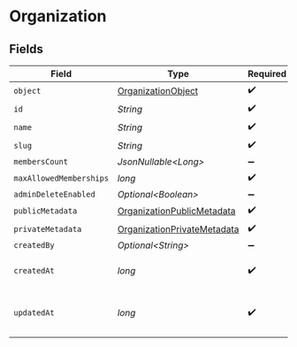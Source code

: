 # Organization


## Fields

| Field                                                                                 | Type                                                                                  | Required                                                                              | Description                                                                           |
| ------------------------------------------------------------------------------------- | ------------------------------------------------------------------------------------- | ------------------------------------------------------------------------------------- | ------------------------------------------------------------------------------------- |
| `object`                                                                              | [OrganizationObject](../../models/components/OrganizationObject.md)                   | :heavy_check_mark:                                                                    | N/A                                                                                   |
| `id`                                                                                  | *String*                                                                              | :heavy_check_mark:                                                                    | N/A                                                                                   |
| `name`                                                                                | *String*                                                                              | :heavy_check_mark:                                                                    | N/A                                                                                   |
| `slug`                                                                                | *String*                                                                              | :heavy_check_mark:                                                                    | N/A                                                                                   |
| `membersCount`                                                                        | *JsonNullable\<Long>*                                                                 | :heavy_minus_sign:                                                                    | N/A                                                                                   |
| `maxAllowedMemberships`                                                               | *long*                                                                                | :heavy_check_mark:                                                                    | N/A                                                                                   |
| `adminDeleteEnabled`                                                                  | *Optional\<Boolean>*                                                                  | :heavy_minus_sign:                                                                    | N/A                                                                                   |
| `publicMetadata`                                                                      | [OrganizationPublicMetadata](../../models/components/OrganizationPublicMetadata.md)   | :heavy_check_mark:                                                                    | N/A                                                                                   |
| `privateMetadata`                                                                     | [OrganizationPrivateMetadata](../../models/components/OrganizationPrivateMetadata.md) | :heavy_check_mark:                                                                    | N/A                                                                                   |
| `createdBy`                                                                           | *Optional\<String>*                                                                   | :heavy_minus_sign:                                                                    | N/A                                                                                   |
| `createdAt`                                                                           | *long*                                                                                | :heavy_check_mark:                                                                    | Unix timestamp of creation.<br/>                                                      |
| `updatedAt`                                                                           | *long*                                                                                | :heavy_check_mark:                                                                    | Unix timestamp of last update.<br/>                                                   |